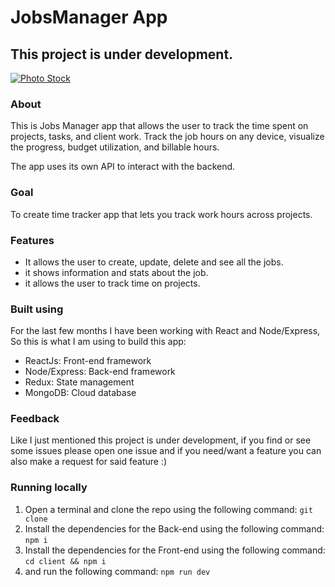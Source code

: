 # JobsManager App

## This project is under development.

<a href="https://joseph-photostock.netlify.app/" target="_blank" rel="noopener noreferrer">
  <img src="./public/images/6.png" alt="Photo Stock">
</a>

### About

This is Jobs Manager app that allows the user to track the time spent on projects, tasks, and client work. Track the job hours on any device, visualize the progress, budget utilization, and billable hours.

The app uses its own API to interact with the backend.

### Goal

To create time tracker app that lets you track work hours across projects.

### Features

- It allows the user to create, update, delete and see all the jobs.
- it shows information and stats about the job.
- it allows the user to track time on projects.

### Built using

For the last few months I have been working with React and Node/Express, So this is what I am using to build this app:

- ReactJs: Front-end framework
- Node/Express: Back-end framework
- Redux: State management
- MongoDB: Cloud database

### Feedback

Like I just mentioned this project is under development, if you find or see some issues please open one issue and if you need/want a feature you can also make a request for said feature :)

### Running locally

1. Open a terminal and clone the repo using the following command: `git clone`
2. Install the dependencies for the Back-end using the following command: `npm i`
3. Install the dependencies for the Front-end using the following command: `cd client && npm i`
4. and run the following command: `npm run dev`
